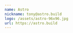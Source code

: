 ```yaml
---
name: Astro
nickname: tony@astro.build
logo: /assets/astro-96x96.jpg
url: https://astro.build
---
```

